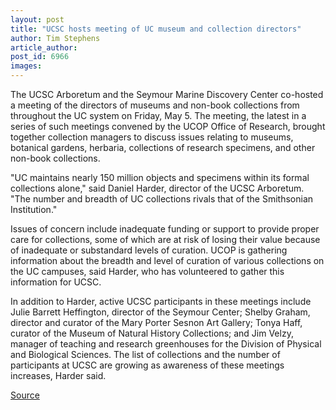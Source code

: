 ```yaml
---
layout: post
title: "UCSC hosts meeting of UC museum and collection directors"
author: Tim Stephens
article_author: 
post_id: 6966
images:
---
```


<a name="content" id="content"></a>
<p>
  The UCSC Arboretum and the Seymour Marine Discovery Center co-hosted a meeting of the directors of museums and non-book collections from throughout the UC system on Friday, May 5. The meeting, the latest in a series of such meetings convened by the UCOP Office of Research, brought together collection managers to discuss issues relating to museums, botanical gardens, herbaria, collections of research specimens, and other non-book collections.
</p>
<p>
  "UC maintains nearly 150 million objects and specimens within its formal collections alone," said Daniel Harder, director of the UCSC Arboretum. "The number and breadth of UC collections rivals that of the Smithsonian Institution."
</p>
<p>
  Issues of concern include inadequate funding or support to provide proper care for collections, some of which are at risk of losing their value because of inadequate or substandard levels of curation. UCOP is gathering information about the breadth and level of curation of various collections on the UC campuses, said Harder, who has volunteered to gather this information for UCSC.
</p>
<p>
  In addition to Harder, active UCSC participants in these meetings include Julie Barrett Heffington, director of the Seymour Center; Shelby Graham, director and curator of the Mary Porter Sesnon Art Gallery; Tonya Haff, curator of the Museum of Natural History Collections; and Jim Velzy, manager of teaching and research greenhouses for the Division of Physical and Biological Sciences. The list of collections and the number of participants at UCSC are growing as awareness of these meetings increases, Harder said.
</p>
<p><a href="http://www1.ucsc.edu/currents/05-06/05-08/brief-directors.asp" title="Permalink to brief-directors">Source</a></p>
